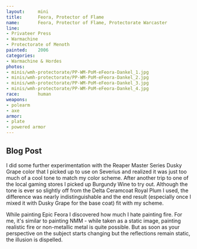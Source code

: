 ```yaml
---
layout:     mini
title:      Feora, Protector of Flame
name:       Feora, Protector of Flame, Protectorate Warcaster
line:       
- Privateer Press
- Warmachine
- Protectorate of Menoth
painted:    2006
categories:
- Warmachine & Hordes
photos:
- minis/wmh-protectorate/PP-WM-PoM-eFeora-Dankel_1.jpg
- minis/wmh-protectorate/PP-WM-PoM-eFeora-Dankel_2.jpg
- minis/wmh-protectorate/PP-WM-PoM-eFeora-Dankel_3.jpg
- minis/wmh-protectorate/PP-WM-PoM-eFeora-Dankel_4.jpg
race:       human
weapons:    
- polearm
- axe
armor:      
- plate
- powered armor
---
```


## Blog Post
I did some further experimentation with the Reaper Master Series Dusky Grape color that I picked up to use on Severius and realized it was just too much of a cool tone to match my color scheme. After another trip to one of the local gaming stores I picked up Burgundy Wine to try out. Although the tone is ever so slightly off from the Delta Ceramcoat Royal Plum I used, the difference was nearly indistinguishable and the end result (especially once I mixed it with Dusky Grape for the base coat) fit with my scheme. 
 
While painting Epic Feora I discovered how much I hate painting fire. For me, it's similar to painting NMM - while taken as a static image, painting realistic fire or non-metallic metal is quite possible. But as soon as your perspective on the subject starts changing but the reflections remain static, the illusion is dispelled.